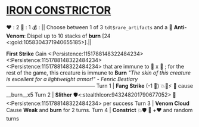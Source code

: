 # [**__IRON CONSTRICTOR__**](<https://www.youtube.com/watch?v=2sWn3wiqGJ0>) 
❤️ : 2
🔷 : 1
💰 : || Choose between 1 of 3 `tdt$rare_artifacts` and a 🧪  **Anti-Venom**: Dispel up to 10 stacks of __burn__ [24 <:gold:1058304371940655185>].|| 

**First Strike** Gain <:Persistence:1151788148322484234><:Persistence:1151788148322484234><:Persistence:1151788148322484234> that are immune to 🚫 x :busts_in_silhouette: ; for the rest of the game, this creature is immune to __Burn__
*"The skin of this creature is excellent for a lightweight armor!" - Fenric Bestiary*
—————————————————
Turn 1  | **Fang Strike** (-1 🔷) 💥🚫⚡ 🔀 cause __burn__x5
Turn 2 | **Slither**  🛡️<:stealthIcon:943248201790677052> 🔀 <:Persistence:1151788148322484234> per success 
Turn 3 | **Venom Cloud** Cause __Weak__ and __burn__ for 2 turns.
Turn 4 | **Constrict** 💥🛡️ 🔀 +❤️ and random turns
